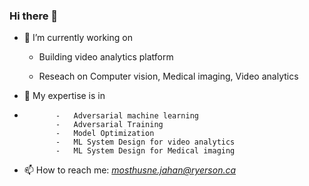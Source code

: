 ### Hi there 👋


 - 🔭 I’m currently working on

    - Building video analytics platform
    
    - Reseach on Computer vision, Medical imaging, Video analytics

- 🌱 My expertise is in  
- 
             -   Adversarial machine learning
             -   Adversarial Training
             -   Model Optimization
             -   ML System Design for video analytics
             -   ML System Design for Medical imaging
             
  
- 📫 How to reach me: *mosthusne.jahan@ryerson.ca*

